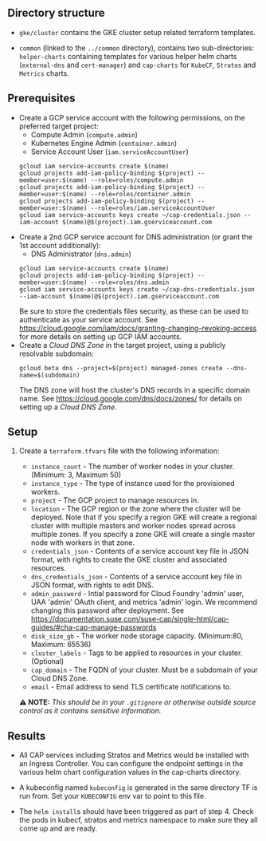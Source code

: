 ## Directory structure

* `gke/cluster` contains the GKE cluster setup related terraform templates.

* `common` (linked to the `../common` directory), contains two sub-directories: `helper-charts` containing templates for various helper helm charts (`external-dns` and `cert-manager`) and `cap-charts` for `KubeCF`, `Stratos` and `Metrics` charts.

## Prerequisites

* Create a GCP service account with the following permissions, on the preferred target project:
    - Compute Admin (`compute.admin`)
    - Kubernetes Engine Admin (`container.admin`)
    - Service Account User (`iam.serviceAccountUser`)
  ```
  gcloud iam service-accounts create $(name)
  gcloud projects add-iam-policy-binding $(project) --member=user:$(name) --role=roles/compute.admin
  gcloud projects add-iam-policy-binding $(project) --member=user:$(name) --role=roles/container.admin
  gcloud projects add-iam-policy-binding $(project) --member=user:$(name) --role=roles/iam.serviceAccountUser
  gcloud iam service-accounts keys create ~/cap-credentials.json --iam-account $(name)@$(project).iam.gserviceaccount.com
  ```
* Create a 2nd GCP service account for DNS administration (or grant the 1st account additionally):
    - DNS Administrator (`dns.admin`)
  ```
  gcloud iam service-accounts create $(name)
  gcloud projects add-iam-policy-binding $(project) --member=user:$(name) --role=roles/dns.admin
  gcloud iam service-accounts keys create ~/cap-dns-credentials.json --iam-account $(name)@$(project).iam.gserviceaccount.com
  ```
  Be sure to store the credentials files security, as these can be used to authenticate as your service account. See https://cloud.google.com/iam/docs/granting-changing-revoking-access for more details on setting up GCP IAM accounts.
* Create a _Cloud DNS Zone_ in the target project, using a publicly resolvable subdomain:
  ```
  gcloud beta dns --project=$(project) managed-zones create --dns-name=$(subdomain)
  ```
  The DNS zone will host the cluster's DNS records in a specific domain name. See https://cloud.google.com/dns/docs/zones/ for details on setting up a _Cloud DNS Zone_.

## Setup

1. Create a `terraform.tfvars` file with the following information:
    - `instance_count` - The number of worker nodes in your cluster. (Minimum: 3, Maximum 50)
    - `instance_type` - The type of instance used for the provisioned workers.
    - `project` - The GCP project to manage resources in.
    - `location` - The GCP region or the zone where the cluster will be deployed. Note that if you specify a region GKE will create a regional cluster with multiple masters and worker nodes spread across multiple zones. If you specify a zone GKE will create a single master node with workers in that zone.
    - `credentials_json` - Contents of a service account key file in JSON format, with rights to create the GKE cluster and associated resources.
    - `dns_credentials_json` - Contents of a service account key file in JSON format, with rights to edit DNS.
    - `admin_password` - Intial password for Cloud Foundry 'admin' user, UAA 'admin' OAuth client, and metrics 'admin' login. We recommend changing this password after deployment. See https://documentation.suse.com/suse-cap/single-html/cap-guides/#cha-cap-manage-passwords
    - `disk_size_gb` - The worker node storage capacity. (Minimum:80, Maximum: 65536)
    - `cluster_labels` - Tags to be applied to resources in your cluster. (Optional)
    - `cap_domain` - The FQDN of your cluster. Must be a subdomain of your Cloud DNS Zone.
    - `email` - Email address to send TLS certificate notifications to.

    **⚠ NOTE:** _This should be in your `.gitignore` or otherwise outside source control as it contains sensitive information._

## Results

* All CAP services including Stratos and Metrics would be installed with an Ingress Controller. You can configure the endpoint
settings in the various helm chart configuration values in the cap-charts directory.

* A kubeconfig named `kubeconfig` is generated in the same directory TF is run from. Set your `KUBECONFIG` env var to point to this file.

* The `helm install`s should have been triggered as part of step 4. Check the pods in kubecf, stratos and metrics namespace to make sure they all come up and are ready.
